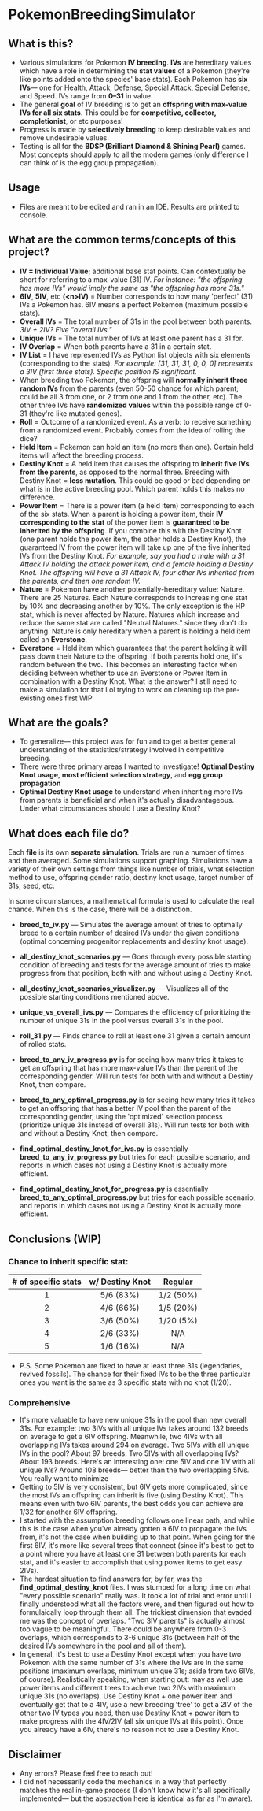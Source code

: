   
# PokemonBreedingSimulator 
## What is this? 
* Various simulations for Pokemon **IV breeding**. **IVs** are hereditary values which have a role in determining the **stat values** of a Pokemon (they're like points added onto the species' base stats). Each Pokemon has **six IVs**— one for Health, Attack, Defense, Special Attack, Special Defense, and Speed. IVs range from **0–31** in value.    
* The general **goal** of IV breeding is to get an **offspring with max-value IVs for all six stats**. This could be for **competitive, collector, completionist**, or etc purposes!    
* Progress is made by **selectively breeding** to keep desirable values and remove undesirable values.    
* Testing is all for the **BDSP (Brilliant Diamond & Shining Pearl)** games. Most concepts should apply to all the modern games (only difference I can think of is the egg group propagation).
## Usage  
* Files are meant to be edited and ran in an IDE. Results are printed to console.  
## What are the common terms/concepts of this project? 
* **IV = Individual Value**; additional base stat points. Can contextually be short for referring to a max-value (31) IV. *For instance: "the offspring has more IVs" would imply the same as "the offspring has more 31s."*  
* **6IV**, **5IV**, etc **(\<n>IV)** = Number corresponds to how many 'perfect' (31) IVs a Pokemon has. 6IV means a perfect Pokemon (maximum possible stats).  
* **Overall IVs** = The total number of 31s in the pool between both parents. *3IV + 2IV? Five "overall IVs."*  
* **Unique IVs** = The total number of IVs at least one parent has a 31 for.   
* **IV Overlap** = When both parents have a 31 in a certain stat.  
* **IV List** = I have represented IVs as Python list objects with six elements (corresponding to the stats). *For example: [31, 31, 31, 0, 0, 0] represents a 3IV (first three stats). Specific position IS significant.*  
* When breeding two Pokemon, the offspring will **normally inherit three random IVs** from the parents (even 50-50 chance for which parent; could be all 3 from one, or 2 from one and 1 from the other, etc). The other three IVs have **randomized values** within the possible range of 0-31 (they're like mutated genes).  
* **Roll** = Outcome of a randomized event. As a verb: to receive something from a randomized event. Probably comes from the idea of rolling the dice?  
* **Held Item** = Pokemon can hold an item (no more than one). Certain held items will affect the breeding process.  
* **Destiny Knot** = A held item that causes the offspring to **inherit five IVs from the parents**, as opposed to the normal three. Breeding with Destiny Knot = **less mutation**. This could be good or bad depending on what is in the active breeding pool. Which parent holds this makes no difference.  
* **Power Item** = There is a power item (a held item) corresponding to each of the six stats. When a parent is holding a power item, their **IV corresponding to the stat** of the power item is **guaranteed to be inherited by the offspring**. If you combine this with the Destiny Knot (one parent holds the power item, the other holds a Destiny Knot), the guaranteed IV from the power item will take up one of the five inherited IVs from the Destiny Knot. *For example, say you had a male with a 31 Attack IV holding the attack power item, and a female holding a Destiny Knot. The offspring will have a 31 Attack IV, four other IVs inherited from the parents, and then one random IV.*  
* **Nature** = Pokemon have another potentially-hereditary value: Nature. There are 25 Natures. Each Nature corresponds to increasing one stat by 10% and decreasing another by 10%. The only exception is the HP stat, which is never affected by Nature. Natures which increase and reduce the same stat are called "Neutral Natures." since they don't do anything. Nature is only hereditary when a parent is holding a held item called an **Everstone**.  
* **Everstone** = Held item which guarantees that the parent holding it will pass down their Nature to the offspring. If both parents hold one, it's random between the two. This becomes an interesting factor when deciding between whether to use an Everstone or Power Item in combination with a Destiny Knot.  What is the answer? I still need to make a simulation for that Lol trying to work on cleaning up the pre-existing ones first WIP  
## What are the goals? 
* To generalize— this project was for fun and to get a better general understanding of the statistics/strategy involved in competitive breeding.  
* There were three primary areas I wanted to investigate! **Optimal Destiny Knot usage**, **most efficient selection strategy**, and **egg group propagation**  
* **Optimal Destiny Knot usage** to understand when inheriting more IVs from parents is beneficial and when it's actually disadvantageous. Under what circumstances should I use a Destiny Knot?  
## What does each file do? 
Each **file** is its own **separate simulation**. Trials are run a number of times and then averaged. Some simulations support graphing. Simulations have a variety of their own settings from things like number of trials, what selection method to use, offspring gender ratio, destiny knot usage, target number of 31s, seed, etc.   

In some circumstances, a mathematical formula is used to calculate the real chance. When this is the case, there will be a distinction.

* **breed_to_iv.py** — Simulates the average amount of tries to optimally breed to a certain number of desired IVs under the given conditions (optimal concerning progenitor replacements and destiny knot usage).
* **all_destiny_knot_scenarios.py** — Goes through every possible starting condition of breeding and tests for the average amount of tries to make progress from that position, both with and without using a Destiny Knot.
* **all_destiny_knot_scenarios_visualizer.py** — Visualizes all of the possible starting conditions mentioned above.
* **unique_vs_overall_ivs.py** — Compares the efficiency of prioritizing the number of unique 31s in the pool versus overall 31s in the pool.
* **roll_31.py** — Finds chance to roll at least one 31 given a certain amount of rolled stats.
 
* **breed_to_any_iv_progress.py** is for seeing how many tries it takes to get an offspring that has more max-value IVs than the parent of the corresponding gender. Will run tests for both with and without a Destiny Knot, then compare.  
* **breed_to_any_optimal_progress.py** is for seeing how many tries it takes to get an offspring that has a better IV pool than the parent of the corresponding gender, using the 'optimized' selection process (prioritize unique 31s instead of overall 31s). Will run tests for both with and without a Destiny Knot, then compare.  
* **find_optimal_destiny_knot_for_ivs.py** is essentially **breed_to_any_iv_progress.py** but tries for each possible scenario, and reports in which cases not using a Destiny Knot is actually more efficient.  
* **find_optimal_destiny_knot_for_progress.py** is essentially **breed_to_any_optimal_progress.py** but tries for each possible scenario, and reports in which cases not using a Destiny Knot is actually more efficient.  
## Conclusions (WIP)  
### Chance to inherit specific stat:
|# of specific stats | w/ Destiny Knot  | Regular|
|:---:|:---:|:---:|
|1|5/6 (83%)|1/2 (50%)|
|2|4/6 (66%)|1/5 (20%)|
|3|3/6 (50%)|1/20 (5%)|
|4|2/6 (33%)|N/A|
|5|1/6 (16%)|N/A|
* P.S. Some Pokemon are fixed to have at least three 31s (legendaries, revived fossils). The chance for their fixed IVs to be the three particular ones you want is the same as 3 specific stats with no knot (1/20).

### Comprehensive  
* It's more valuable to have new unique 31s in the pool than new overall 31s. For example: two 3IVs with all unique IVs takes around 132 breeds on average to get a 6IV offspring. Meanwhile, two 4IVs with all overlapping IVs takes around 294 on average. Two 5IVs with all unique IVs in the pool? About 97 breeds. Two 5IVs with all overlapping IVs? About 193 breeds. Here's an interesting one: one 5IV and one 1IV with all unique IVs? Around 108 breeds— better than the two overlapping 5IVs. You really want to minimize   
* Getting to 5IV is very consistent, but 6IV gets more complicated, since the most IVs an offspring can inherit is five (using Destiny Knot). This means even with two 6IV parents, the best odds you can achieve are 1/32 for another 6IV offspring.  
* I started with the assumption breeding follows one linear path, and while this is the case when you've already gotten a 6IV to propagate the IVs from, it's not the case when building up to that point. When going for the first 6IV, it's more like several trees that connect (since it's best to get to a point where you have at least one 31 between both parents for each stat, and it's easier to accomplish that using power items to get easy 2IVs).  
* The hardest situation to find answers for, by far, was the **find_optimal_destiny_knot** files. I was stumped for a long time on what "every possible scenario" really was. It took a lot of trial and error until I finally understood what all the factors were, and then figured out how to formulaically loop through them all. The trickiest dimension that evaded me was the concept of overlaps. "Two 3IV parents" is actually almost too vague to be meaningful. There could be anywhere from 0-3 overlaps, which corresponds to 3-6 unique 31s (between half of the desired IVs somewhere in the pool and all of them).  
* In general, it's best to use a Destiny Knot except when you have two Pokemon with the same number of 31s where the IVs are in the same positions (maximum overlaps, minimum unique 31s; aside from two 6IVs, of course). Realistically speaking, when starting out: may as well use power items and different trees to achieve two 2IVs with maximum unique 31s (no overlaps). Use Destiny Knot + one power item and eventually get that to a 4IV, use a new breeding 'tree' to get a 2IV of the other two IV types you need, then use Destiny Knot + power item to make progress with the 4IV/2IV (all six unique IVs at this point). Once you already have a 6IV, there's no reason not to use a Destiny Knot.  
## Disclaimer 
* Any errors? Please feel free to reach out!  
* I did not necessarily code the mechanics in a way that perfectly matches the real in-game process (I don't know how it's all specifically implemented— but the abstraction here is identical as far as I'm aware).